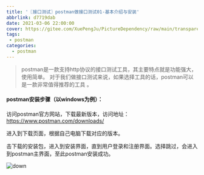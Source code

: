 ```yaml
---
title: '〖接口测试〗postman做接口测试01-基本介绍与安装'
abbrlink: d7719dab
date: 2021-03-06 22:00:00
cover: https://gitee.com/XuePengJu/PictureDependency/raw/main/transparent_picture/transparent_picture%20(1).png
tags:
 - postman
categories:
  - postman
---
```


> postman是一款支持http协议的接口测试工具，其主要特点就是功能强大，使用简单。 对于我们做接口测试来说，如果选择工具的话，postman可以是一款非常值得推荐的工具 。

#### postman安装步骤（以windows为例）：

访问postman官方网站，下载最新版本，访问地址：https://www.postman.com/downloads/

进入到下载页面，根据自己电脑下载对应的版本。

击下载的安装包，进入到安装界面，直到用户登录和注册界面。选择跳过，会进入到postman主界面，至此postman安装成功。

 ![down]( /img/postman_down01.png) 
